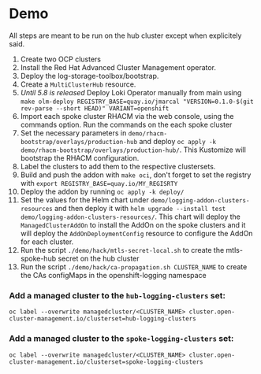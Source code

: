 # Demo

All steps are meant to be run on the hub cluster except when explicitely said.

1. Create two OCP clusters
1. Install the Red Hat Advanced Cluster Management operator.
1. Deploy the log-storage-toolbox/bootstrap.
1. Create a `MultiClusterHub` resource.
1. *Until 5.8 is released* Deploy Loki Operator manually from main using `make olm-deploy REGISTRY_BASE=quay.io/jmarcal "VERSION=0.1.0-$(git rev-parse --short HEAD)" VARIANT=openshift`
1. Import each spoke cluster RHACM via the web console, using the commands option. Run the commands on the each spoke cluster
1. Set the necessary parameters in `demo/rhacm-bootstrap/overlays/production-hub` and deploy `oc apply -k demo/rhacm-bootstrap/overlays/production-hub/`. This Kustomize will bootstrap the RHACM configuration.
1. Label the clusters to add them to the respective clustersets.
1. Build and push the addon with `make oci`, don't forget to set the registry with `export REGISTRY_BASE=quay.io/MY_REGISRTY`
1. Deploy the addon by running `oc apply -k deploy/`
1. Set the values for the Helm chart under `demo/logging-addon-clusters-resources` and then deploy it with `helm upgrade --install test demo/logging-addon-clusters-resources/`. This chart will deploy the `ManagedClusterAddOn` to install the AddOn on the spoke clusters and it will deploy the `AddOnDeploymentConfig` resource to configure the AddOn for each cluster. 
1. Run the script `./demo/hack/mtls-secret-local.sh` to create the mtls-spoke-hub secret on the hub cluster
1. Run the script `./demo/hack/ca-propagation.sh CLUSTER_NAME` to create the CAs configMaps in the openshift-logging namespace



### Add a managed cluster to the `hub-logging-clusters` set:

```shell
oc label --overwrite managedcluster/<CLUSTER_NAME> cluster.open-cluster-management.io/clusterset=hub-logging-clusters
```

### Add a managed cluster to the `spoke-logging-clusters` set:

```shell
oc label --overwrite managedcluster/<CLUSTER_NAME> cluster.open-cluster-management.io/clusterset=spoke-logging-clusters
```

